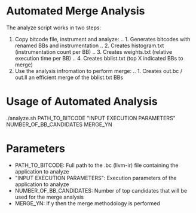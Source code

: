 # Automated Merge Analysis
The analyze script works in two steps:
1. Copy bitcode file, instrument and analyze:
.. 1. Generates bitcodes with renamed BBs and instrumentation
.. 2. Creates histogram.txt (instrumentation count per BB)
.. 3. Creates weights.txt (relative execution time per BB)
.. 4. Creates bblist.txt (top X indicated BBs to merge)
2. Use the analysis infromation to perform merge: 
.. 1. Creates out.bc / out.ll an efficient merge of the bblist.txt BBs

# Usage of Automated Analysis
./analyze.sh PATH_TO_BITCODE "INPUT EXECUTION PARAMETERS" NUMBER_OF_BB_CANDIDATES MERGE_YN

# Parameters
* PATH_TO_BITCODE: Full path to the .bc (llvm-ir) file containing the application to analyze
* "INPUT EXECUTION PARAMETERS": Execution parameters of the application to analyze
* NUMBER_OF_BB_CANDIDATES: Number of top candidates that will be used for the merge analysis
* MERGE_YN: If y then the merge methodology is performed


